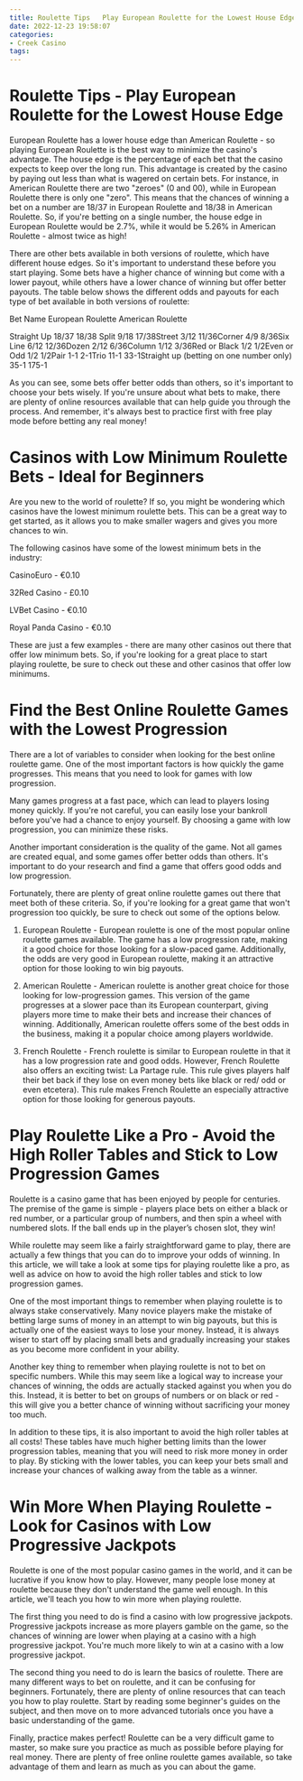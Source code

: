 ```yaml
---
title: Roulette Tips   Play European Roulette for the Lowest House Edge
date: 2022-12-23 19:58:07
categories:
- Creek Casino
tags:
---
```



#  Roulette Tips - Play European Roulette for the Lowest House Edge

European Roulette has a lower house edge than American Roulette - so playing European Roulette is the best way to minimize the casino's advantage. The house edge is the percentage of each bet that the casino expects to keep over the long run. This advantage is created by the casino by paying out less than what is wagered on certain bets. For instance, in American Roulette there are two "zeroes" (0 and 00), while in European Roulette there is only one "zero". This means that the chances of winning a bet on a number are 18/37 in European Roulette and 18/38 in American Roulette. So, if you're betting on a single number, the house edge in European Roulette would be 2.7%, while it would be 5.26% in American Roulette - almost twice as high!

There are other bets available in both versions of roulette, which have different house edges. So it's important to understand these before you start playing. Some bets have a higher chance of winning but come with a lower payout, while others have a lower chance of winning but offer better payouts. The table below shows the different odds and payouts for each type of bet available in both versions of roulette:

Bet Name European Roulette American Roulette

Straight Up 18/37 18/38
Split 9/18 17/38Street 3/12 11/36Corner 4/9 8/36Six Line 6/12 12/36Dozen 2/12 6/36Column 1/12 3/36Red or Black 1/2 1/2Even or Odd 1/2 1/2Pair 1-1 2-1Trio 11-1 33-1Straight up (betting on one number only) 35-1 175-1

As you can see, some bets offer better odds than others, so it's important to choose your bets wisely. If you're unsure about what bets to make, there are plenty of online resources available that can help guide you through the process. And remember, it's always best to practice first with free play mode before betting any real money!

#  Casinos with Low Minimum Roulette Bets - Ideal for Beginners

Are you new to the world of roulette? If so, you might be wondering which casinos have the lowest minimum roulette bets. This can be a great way to get started, as it allows you to make smaller wagers and gives you more chances to win.

The following casinos have some of the lowest minimum bets in the industry:

CasinoEuro - €0.10

 32Red Casino - £0.10

LVBet Casino - €0.10

Royal Panda Casino - €0.10

These are just a few examples - there are many other casinos out there that offer low minimum bets. So, if you're looking for a great place to start playing roulette, be sure to check out these and other casinos that offer low minimums.

#  Find the Best Online Roulette Games with the Lowest Progression

There are a lot of variables to consider when looking for the best online roulette game. One of the most important factors is how quickly the game progresses. This means that you need to look for games with low progression.

Many games progress at a fast pace, which can lead to players losing money quickly. If you're not careful, you can easily lose your bankroll before you've had a chance to enjoy yourself. By choosing a game with low progression, you can minimize these risks.

Another important consideration is the quality of the game. Not all games are created equal, and some games offer better odds than others. It's important to do your research and find a game that offers good odds and low progression.

Fortunately, there are plenty of great online roulette games out there that meet both of these criteria. So, if you're looking for a great game that won't progression too quickly, be sure to check out some of the options below.

1) European Roulette - European roulette is one of the most popular online roulette games available. The game has a low progression rate, making it a good choice for those looking for a slow-paced game. Additionally, the odds are very good in European roulette, making it an attractive option for those looking to win big payouts.

2) American Roulette - American roulette is another great choice for those looking for low-progression games. This version of the game progresses at a slower pace than its European counterpart, giving players more time to make their bets and increase their chances of winning. Additionally, American roulette offers some of the best odds in the business, making it a popular choice among players worldwide.

3) French Roulette - French roulette is similar to European roulette in that it has a low progression rate and good odds. However, French Roulette also offers an exciting twist: La Partage rule. This rule gives players half their bet back if they lose on even money bets like black or red/ odd or even etcetera). This rule makes French Roulette an especially attractive option for those looking for generous payouts.

#  Play Roulette Like a Pro - Avoid the High Roller Tables and Stick to Low Progression Games

Roulette is a casino game that has been enjoyed by people for centuries. The premise of the game is simple - players place bets on either a black or red number, or a particular group of numbers, and then spin a wheel with numbered slots. If the ball ends up in the player’s chosen slot, they win!

While roulette may seem like a fairly straightforward game to play, there are actually a few things that you can do to improve your odds of winning. In this article, we will take a look at some tips for playing roulette like a pro, as well as advice on how to avoid the high roller tables and stick to low progression games.

One of the most important things to remember when playing roulette is to always stake conservatively. Many novice players make the mistake of betting large sums of money in an attempt to win big payouts, but this is actually one of the easiest ways to lose your money. Instead, it is always wiser to start off by placing small bets and gradually increasing your stakes as you become more confident in your ability.

Another key thing to remember when playing roulette is not to bet on specific numbers. While this may seem like a logical way to increase your chances of winning, the odds are actually stacked against you when you do this. Instead, it is better to bet on groups of numbers or on black or red - this will give you a better chance of winning without sacrificing your money too much.

In addition to these tips, it is also important to avoid the high roller tables at all costs! These tables have much higher betting limits than the lower progression tables, meaning that you will need to risk more money in order to play. By sticking with the lower tables, you can keep your bets small and increase your chances of walking away from the table as a winner.

#  Win More When Playing Roulette - Look for Casinos with Low Progressive Jackpots

Roulette is one of the most popular casino games in the world, and it can be lucrative if you know how to play. However, many people lose money at roulette because they don't understand the game well enough. In this article, we'll teach you how to win more when playing roulette.

The first thing you need to do is find a casino with low progressive jackpots. Progressive jackpots increase as more players gamble on the game, so the chances of winning are lower when playing at a casino with a high progressive jackpot. You're much more likely to win at a casino with a low progressive jackpot.

The second thing you need to do is learn the basics of roulette. There are many different ways to bet on roulette, and it can be confusing for beginners. Fortunately, there are plenty of online resources that can teach you how to play roulette. Start by reading some beginner's guides on the subject, and then move on to more advanced tutorials once you have a basic understanding of the game.

Finally, practice makes perfect! Roulette can be a very difficult game to master, so make sure you practice as much as possible before playing for real money. There are plenty of free online roulette games available, so take advantage of them and learn as much as you can about the game.